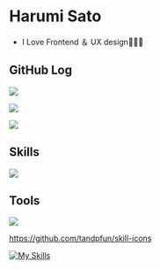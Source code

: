 

# Harumi Sato

- I Love Frontend ＆ UX design🧑🏻‍💻


## GitHub Log
![](https://github-readme-stats.vercel.app/api/top-langs?username=flatsato&show_icons=true&locale=en&layout=compact&theme=tokyonight) 

![](https://github-readme-streak-stats.herokuapp.com/?user=flatsato&theme=tokyonight) 

![](https://github-readme-stats.vercel.app/api?username=flatsato&show_icons=true&theme=tokyonight)

## Skills
![](https://skillicons.dev/icons?i=html,css,js,sass,pug,tailwind,astro,bootstrap,wordpress&theme=dark)

## Tools
![](https://skillicons.dev/icons?i=figma,github,codepen,devto,discord,phpstorm&theme=dark)

https://github.com/tandpfun/skill-icons

[![My Skills](https://skillicons.dev/icons?i=java,kotlin,nodejs,figma&theme=light)](https://skillicons.dev)
